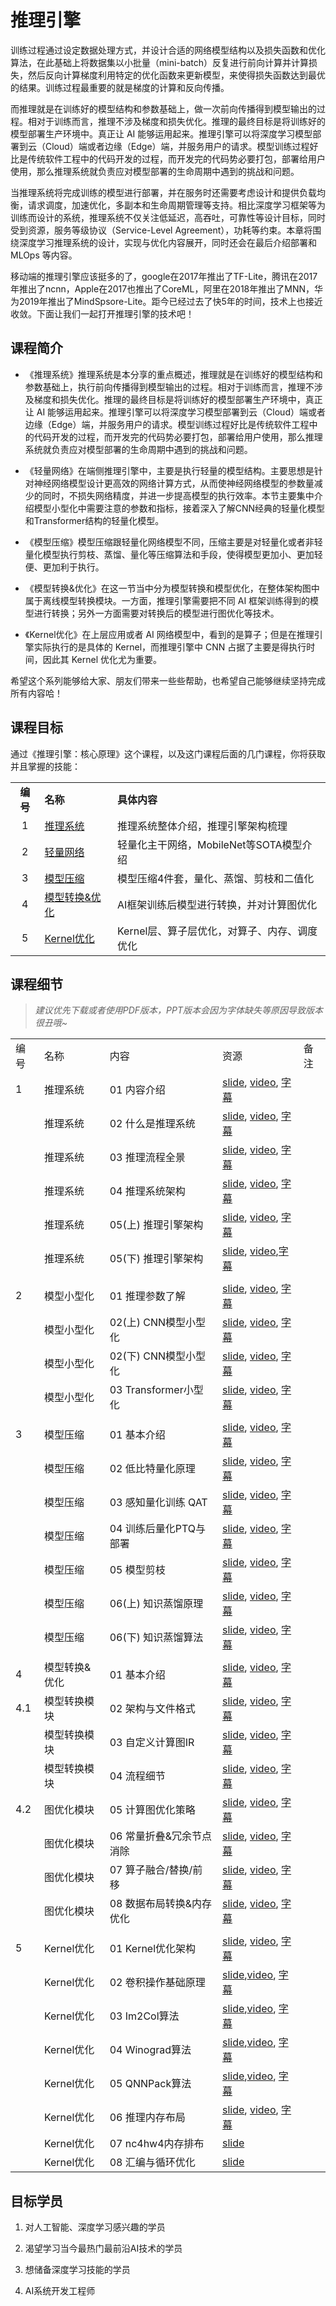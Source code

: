 # 推理引擎

训练过程通过设定数据处理方式，并设计合适的网络模型结构以及损失函数和优化算法，在此基础上将数据集以小批量（mini-batch）反复进行前向计算并计算损失，然后反向计算梯度利用特定的优化函数来更新模型，来使得损失函数达到最优的结果。训练过程最重要的就是梯度的计算和反向传播。

而推理就是在训练好的模型结构和参数基础上，做一次前向传播得到模型输出的过程。相对于训练而言，推理不涉及梯度和损失优化。推理的最终目标是将训练好的模型部署生产环境中。真正让 AI 能够运用起来。推理引擎可以将深度学习模型部署到云（Cloud）端或者边缘（Edge）端，并服务用户的请求。模型训练过程好比是传统软件工程中的代码开发的过程，而开发完的代码势必要打包，部署给用户使用，那么推理系统就负责应对模型部署的生命周期中遇到的挑战和问题。

当推理系统将完成训练的模型进行部署，并在服务时还需要考虑设计和提供负载均衡，请求调度，加速优化，多副本和生命周期管理等支持。相比深度学习框架等为训练而设计的系统，推理系统不仅关注低延迟，高吞吐，可靠性等设计目标，同时受到资源，服务等级协议（Service-Level Agreement），功耗等约束。本章将围绕深度学习推理系统的设计，实现与优化内容展开，同时还会在最后介绍部署和 MLOps 等内容。

移动端的推理引擎应该挺多的了，google在2017年推出了TF-Lite，腾讯在2017年推出了ncnn，Apple在2017也推出了CoreML，阿里在2018年推出了MNN，华为2019年推出了MindSpsore-Lite。距今已经过去了快5年的时间，技术上也接近收敛。下面让我们一起打开推理引擎的技术吧！

## 课程简介

- 《推理系统》推理系统是本分享的重点概述，推理就是在训练好的模型结构和参数基础上，执行前向传播得到模型输出的过程。相对于训练而言，推理不涉及梯度和损失优化。推理的最终目标是将训练好的模型部署生产环境中，真正让 AI 能够运用起来。推理引擎可以将深度学习模型部署到云（Cloud）端或者边缘（Edge）端，并服务用户的请求。模型训练过程好比是传统软件工程中的代码开发的过程，而开发完的代码势必要打包，部署给用户使用，那么推理系统就负责应对模型部署的生命周期中遇到的挑战和问题。

- 《轻量网络》在端侧推理引擎中，主要是执行轻量的模型结构。主要思想是针对神经网络模型设计更高效的网络计算方式，从而使神经网络模型的参数量减少的同时，不损失网络精度，并进一步提高模型的执行效率。本节主要集中介绍模型小型化中需要注意的参数和指标，接着深入了解CNN经典的轻量化模型和Transformer结构的轻量化模型。

- 《模型压缩》模型压缩跟轻量化网络模型不同，压缩主要是对轻量化或者非轻量化模型执行剪枝、蒸馏、量化等压缩算法和手段，使得模型更加小、更加轻便、更加利于执行。

- 《模型转换&优化》在这一节当中分为模型转换和模型优化，在整体架构图中属于离线模型转换模块。一方面，推理引擎需要把不同 AI 框架训练得到的模型进行转换；另外一方面需要对转换后的模型进行图优化等技术。

- 《Kernel优化》在上层应用或者 AI 网络模型中，看到的是算子；但是在推理引擎实际执行的是具体的 Kernel，而推理引擎中 CNN 占据了主要是得执行时间，因此其 Kernel 优化尤为重要。

希望这个系列能够给大家、朋友们带来一些些帮助，也希望自己能够继续坚持完成所有内容哈！

## 课程目标

通过《推理引擎：核心原理》这个课程，以及这门课程后面的几门课程，你将获取并且掌握的技能：

|        |                            |                            |
|:------:|:-------------------------- |:-------------------------- |
| **编号** | **名称**                     | **具体内容**                   |
| 1      | [推理系统](./01_Inference/)    | 推理系统整体介绍，推理引擎架构梳理          |
| 2      | [轻量网络](./02_Mobilenet/)    | 轻量化主干网络，MobileNet等SOTA模型介绍 |
| 3      | [模型压缩](./03_Slim/)         | 模型压缩4件套，量化、蒸馏、剪枝和二值化       |
| 4      | [模型转换&优化](./04_Converter/) | AI框架训练后模型进行转换，并对计算图优化      |
| 5      | [Kernel优化](./05_Kernel/)   | Kernel层、算子层优化，对算子、内存、调度优化  |

## 课程细节

> *建议优先下载或者使用PDF版本，PPT版本会因为字体缺失等原因导致版本很丑哦~*

|     |          |                   |                                                                                                                                         |     |
| --- | -------- | ----------------- | --------------------------------------------------------------------------------------------------------------------------------------- | --- |
| 编号  | 名称       | 内容                | 资源                                                                                                                                      | 备注  |
| 1   | 推理系统     | 01 内容介绍           | [slide](./01_Inference/01.introduction.pdf), [video](https://www.bilibili.com/video/BV1J8411K7pj/), [字幕](./srt/01_Inference/01.srt)     |     |
|     | 推理系统     | 02 什么是推理系统        | [slide](./01_Inference/02.constraints.pdf), [video](https://www.bilibili.com/video/BV1nY4y1f7G5/), [字幕](./srt/01_Inference/02.srt)      |     |
|     | 推理系统     | 03 推理流程全景         | [slide](./01_Inference/03.workflow.pdf), [video](https://www.bilibili.com/video/BV1M24y1v7rK/), [字幕](./srt/01_Inference/03.srt)         |     |
|     | 推理系统     | 04 推理系统架构         | [slide](./01_Inference/04.system.pdf), [video](https://www.bilibili.com/video/BV1Gv4y1i7Tw/), [字幕](./srt/01_Inference/04.srt)           |     |
|     | 推理系统     | 05(上) 推理引擎架构      | [slide](./01_Inference/05.inference.pdf), [video](https://www.bilibili.com/video/BV1Mx4y137Er/), [字幕](./srt/01_Inference/04.srt)        |     |
|     | 推理系统     | 05(下) 推理引擎架构      | [slide](./01_Inference/06.architecture.pdf), [video](https://www.bilibili.com/video/BV1FG4y1C7Mn/),[字幕](./srt/01_Inference/05.srt)      |     |
|     |          |                   |                                                                                                                                         |     |
| 2   | 模型小型化    | 01 推理参数了解         | [slide](./02_Mobilenet/01.introduction.pdf), [video](https://www.bilibili.com/video/BV1KW4y1G75J/), [字幕](./srt/02_Mobilenet/01.srt)     |     |
|     | 模型小型化    | 02(上) CNN模型小型化    | [slide](./02_Mobilenet/02.cnn.pdf), [video](https://www.bilibili.com/video/BV1Y84y1b7xj/), [字幕](./srt/02_Mobilenet/02.srt)              |     |
|     | 模型小型化    | 02(下) CNN模型小型化    | [slide](./02_Mobilenet/02.cnn.pdf), [video](https://www.bilibili.com/video/BV1DK411k7qt/), [字幕](./srt/02_Mobilenet/03.srt)              |     |
|     | 模型小型化    | 03 Transformer小型化 | [slide](./02_Mobilenet/03.transform.pdf), [video](https://www.bilibili.com/video/BV19d4y1V7ou/), [字幕](./srt/02_Mobilenet/04.srt)        |     |
|     |          |                   |                                                                                                                                         |     |
| 3   | 模型压缩     | 01 基本介绍           | [slide](./03_Slim/01.introduction.pdf), [video](https://www.bilibili.com/video/BV1384y187tL/), [字幕](./srt/03_Slim/01.srt)               |     |
|     | 模型压缩     | 02 低比特量化原理        | [slide](./03_Slim/02.quant.pdf), [video](https://www.bilibili.com/video/BV1VD4y1n7AR/), [字幕](./srt/03_Slim/02.srt)                      |     |
|     | 模型压缩     | 03 感知量化训练 QAT     | [slide](./03_Slim/03.qat.pdf), [video](https://www.bilibili.com/video/BV1s8411w7b9/), [字幕](./srt/03_Slim/03.srt)                        |     |
|     | 模型压缩     | 04 训练后量化PTQ与部署    | [slide](./03_Slim/04.ptq.pdf), [video](https://www.bilibili.com/video/BV1HD4y1n7E1/), [字幕](./srt/03_Slim/04.srt)                        |     |
|     | 模型压缩     | 05 模型剪枝           | [slide](./03_Slim/05.pruning.pdf), [video](https://www.bilibili.com/video/BV1y34y1Z7KQ/), [字幕](./srt/03_Slim/05.srt)                    |     |
|     | 模型压缩     | 06(上) 知识蒸馏原理      | [slide](./03_Slim/06.distillation.pdf), [video](https://www.bilibili.com/video/BV1My4y197Tf/), [字幕](./srt/03_Slim/06.srt)               |     |
|     | 模型压缩     | 06(下) 知识蒸馏算法      | [slide](./03_Slim/06.distillation.pdf), [video](https://www.bilibili.com/video/BV1vA411d7MF/), [字幕](./srt/03_Slim/07.srt)               |     |
|     |          |                   |                                                                                                                                         |     |
| 4   | 模型转换&优化  | 01 基本介绍           | [slide](./04_Converter/01.introduction.pdf), [video](https://www.bilibili.com/video/BV1724y1z7ep/), [字幕](./srt/04_Converter/01.srt)     |     |
| 4.1 | 模型转换模块   | 02 架构与文件格式        | [slide](./04_Converter/02.converter_princ.pdf), [video](https://www.bilibili.com/video/BV13P4y167sr/), [字幕](./srt/04_Converter/02.srt)  |     |
|     | 模型转换模块   | 03 自定义计算图IR       | [slide](./04_Converter/03.converter_ir.pdf), [video](https://www.bilibili.com/video/BV1rx4y177R9/), [字幕](./srt/04_Converter/03.srt)     |     |
|     | 模型转换模块   | 04 流程细节           | [slide](./04_Converter/04.converter_detail.pdf), [video](https://www.bilibili.com/video/BV13341197zU/), [字幕](./srt/04_Converter/04.srt) |     |
| 4.2 | 图优化模块    | 05 计算图优化策略        | [slide](./04_Converter/05.optimizer.pdf), [video](https://www.bilibili.com/video/BV1g84y1L7tF/), [字幕](./srt/04_Converter/05.srt)        |     |
|     | 图优化模块    | 06 常量折叠&冗余节点消除    | [slide](./04_Converter/06.basic.pdf), [video](https://www.bilibili.com/video/BV1fA411r7hr/), [字幕](./srt/04_Converter/06.srt)            |     |
|     | 图优化模块    | 07 算子融合/替换/前移     | [slide](./04_Converter/06.basic.pdf), [video](https://www.bilibili.com/video/BV1Qj411T7Ef/), [字幕](./srt/04_Converter/07.srt)            |     |
|     | 图优化模块    | 08 数据布局转换&内存优化    | [slide](./04_Converter/07.extend.pdf), [video](https://www.bilibili.com/video/BV1Ae4y1N7u7/), [字幕](./srt/04_Converter/08.srt)           |     |
|     |          |                   |                                                                                                                                         |     |
| 5   | Kernel优化 | 01 Kernel优化架构     | [slide](./05_Kernel/01.introduction.pdf), [video](https://www.bilibili.com/video/BV1Ze4y1c7Bb/), [字幕](./srt/05_Kernel/01.srt)           |     |
|     | Kernel优化 | 02 卷积操作基础原理       | [slide](./05_Kernel/02.conv.pdf),[video](https://www.bilibili.com/video/BV1No4y1e7KX/), [字幕](./srt/05_Kernel/02.srt)                    |     |
|     | Kernel优化 | 03 Im2Col算法       | [slide](./05_Kernel/03.im2col.pdf),[video](https://www.bilibili.com/video/BV1Ys4y1o7XW/), [字幕](./srt/05_Kernel/03.srt)                  |     |
|     | Kernel优化 | 04 Winograd算法     | [slide](./05_Kernel/04.winograd.pdf),[video](https://www.bilibili.com/video/BV1vv4y1Y7sc/), [字幕](./srt/05_Kernel/04.srt)                |     |
|     | Kernel优化 | 05 QNNPack算法      | [slide](./05_Kernel/05.qnnpack.pdf),[video](https://www.bilibili.com/video/BV1ms4y1o7ki/), [字幕](./srt/05_Kernel/05.srt)                 |     |
|     | Kernel优化 | 06 推理内存布局         | [slide](./05_Kernel/06.memory.pdf),  [video](https://www.bilibili.com/video/BV1eX4y1X7mL/), [字幕](./srt/05_Kernel/06.srt)                |     |
|     | Kernel优化 | 07 nc4hw4内存排布     | [slide](./05_Kernel/07.nc4hw4.pdf)                                                                                                      |     |
|     | Kernel优化 | 08 汇编与循环优化        | [slide](./05_Kernel/08.others.pdf)                                                                                                      |     |

## 目标学员

1. 对人工智能、深度学习感兴趣的学员

2. 渴望学习当今最热门最前沿AI技术的学员

3. 想储备深度学习技能的学员

4. AI系统开发工程师